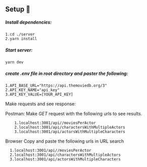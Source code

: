 ## Setup 🔧

##### Install dependencies:

```console
1.cd ./server
2.yarn install
```

##### Start server:
```console
yarn dev
```
##### create .env file in root directory and paster the following:
  ```
  1.API_BASE_URL="https://api.themoviedb.org/3"
  2.API_KEY_NAME="api_key"
  3.API_KEY_VALUE=[YOUR_API_KEY]
  ```


Make requests and see response:

Postman:
  Make *GET* request with the following urls to see results.

```
    1.localhost:3001/api//moviesPerActor
    2.localhost:3001/api/charactersWithMultipleActors
    3.localhost:3001/api/actorsWithMultipleCharacters
```
Browser
  Copy and paste the following urls in URL search 
  ```
    1.localhost:3001/api//moviesPerActor
    2.localhost:3001/api/charactersWithMultipleActors
    3.localhost:3001/api/actorsWithMultipleCharacters
  ```  
